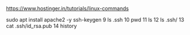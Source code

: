 https://www.hostinger.in/tutorials/linux-commands

sudo apt install apache2 -y
    ssh-keygen
    9  ls .ssh
   10  pwd
   11  ls
   12  ls .ssh/
   13  cat .ssh/id_rsa.pub
   14  history

